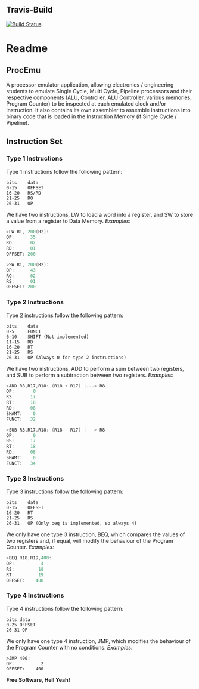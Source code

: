 ## Travis-Build
[![Build Status](https://api.travis-ci.org/absolutelyrelative/ProcEmu.svg?branch=master)](https://travis-ci.org/absolutelyrelative/ProcEmu)

# Readme
## ProcEmu
A processor emulator application, allowing electronics / engineering students to emulate Single Cycle, Multi Cycle, Pipeline processors and their respective components (ALU, Controller, ALU Controller, various memories, Program Counter) to be inspected at each emulated clock and/or instruction. It also contains its own assembler to assemble instructions into binary code that is loaded in the Instruction Memory (if Single Cycle / Pipeline).

## Instruction Set

### Type 1 Instructions
Type 1 instructions follow the following pattern:
```
bits    data
0-15    OFFSET
16-20   RS/RD
21-25   RO
26-31   OP
```
We have two instructions, LW to load a word into a register, and SW to store a value from a register to Data Memory. 
*Examples:*
```as
>LW R1, 200(R2):
OP:      35
RO:      02
RD:      01
OFFSET: 200
```
```as
>SW R1, 200(R2):
OP:      43
RO:      02
RS:      01
OFFSET: 200
```

### Type 2 Instructions
Type 2 instructions follow the following pattern:
```
bits    data
0-5     FUNCT
6-10    SHIFT (Not implemented)
11-15   RD
16-20   RT
21-25   RS
26-31   OP (Always 0 for type 2 instructions)
```
We have two instructions, ADD to perform a sum between two registers, and SUB to perform a subtraction between two registers.
*Examples:*
```as
>ADD R8,R17,R18: (R18 + R17) |---> R8
OP:       0
RS:      17
RT:      18
RD:      08
SHAMT:    0
FUNCT:   32
```
```as
>SUB R8,R17,R18: (R18 - R17) |---> R8
OP:       0
RS:      17
RT:      18
RD:      08
SHAMT:    0
FUNCT:   34
```

### Type 3 Instructions
Type 3 instructions follow the following pattern:
```
bits    data
0-15    OFFSET
16-20   RT
21-25   RS
26-31   OP (Only beq is implemented, so always 4)
```
We only have one type 3 instruction, BEQ, which compares the values of two registers and, if equal, will modify the behaviour of the Program Counter.
*Examples:*
```as
>BEQ R18,R19,400:
OP:          4
RS:         18
RT:         19
OFFSET:    400
```

### Type 4 Instructions
Type 4 instructions follow the following pattern:
```
bits data 
0-25 OFFSET
26-31 OP
```
We only have one type 4 instruction, JMP, which modifies the behaviour of the Program Counter with no conditions.
*Examples:*
```
>JMP 400:
OP:          2
OFFSET:    400
```


**Free Software, Hell Yeah!**
